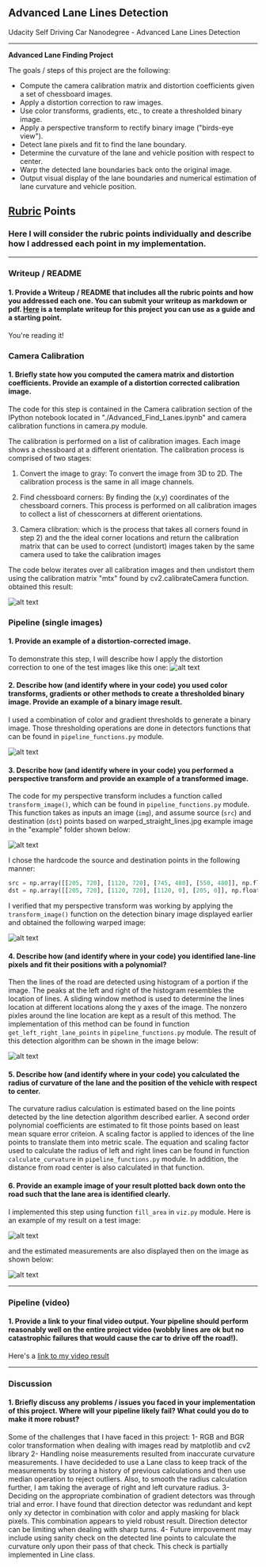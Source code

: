 ## Advanced Lane Lines Detection
Udacity Self Driving Car Nanodegree - Advanced Lane Lines Detection

---

**Advanced Lane Finding Project**

The goals / steps of this project are the following:

* Compute the camera calibration matrix and distortion coefficients given a set of chessboard images.
* Apply a distortion correction to raw images.
* Use color transforms, gradients, etc., to create a thresholded binary image.
* Apply a perspective transform to rectify binary image ("birds-eye view").
* Detect lane pixels and fit to find the lane boundary.
* Determine the curvature of the lane and vehicle position with respect to center.
* Warp the detected lane boundaries back onto the original image.
* Output visual display of the lane boundaries and numerical estimation of lane curvature and vehicle position.

[//]: # (Image References)
[image1]: ./output_images/calibration_image.jpg "Calibration"
[image2]: ./output_images/Undistorted_Image.jpg "Undistorted"
[image3]: ./output_images/Detected_Image.jpg "Road Transformed"
[image4]: ./output_images/Transformed_Image.jpg "Binary Example"
[image5]: ./output_images/Lane_Detection_Image.jpg "Warp Example"
[image6]: ./output_images/Filled_Image.jpg "Fit Visual"
[image7]: ./output_images/Edited_Image.jpg "Output"
[image8]: ./examples/warped_straight_lines.jpg "Warped Reference"
[video1]: ./project_video_output.mp4 "Video"

## [Rubric](https://review.udacity.com/#!/rubrics/571/view) Points

### Here I will consider the rubric points individually and describe how I addressed each point in my implementation.  

---

### Writeup / README

#### 1. Provide a Writeup / README that includes all the rubric points and how you addressed each one.  You can submit your writeup as markdown or pdf.  [Here](https://github.com/udacity/CarND-Advanced-Lane-Lines/blob/master/writeup_template.md) is a template writeup for this project you can use as a guide and a starting point.  

You're reading it!

### Camera Calibration

#### 1. Briefly state how you computed the camera matrix and distortion coefficients. Provide an example of a distortion corrected calibration image.

The code for this step is contained in the Camera calibration section of the IPython notebook located in "./Advanced_Find_Lanes.ipynb" and camera calibration functions in camera.py module.  

The calibration is performed on a list of calibration images. Each image shows a chessboard at a different orientation. The calibration process is comprised of two stages:

1) Convert the image to gray: To convert the image from 3D to 2D. The calibration process is the same in all image channels.

2) Find chessboard corners: By finding the (x,y) coordinates of the chessboard corners. This process is performed on all calibration images to collect a list of chesscorners at different orientations.

3) Camera clibration: which is the process that takes all corners found in step 2) and the the ideal corner locations and return the calibration matrix that can be used to correct (undistort) images taken by the same camera used to take the calibration images

The code below iterates over all calibration images and then undistort them using the calibration matrix "mtx" found by cv2.calibrateCamera function.
obtained this result: 

![alt text][image1]

### Pipeline (single images)

#### 1. Provide an example of a distortion-corrected image.

To demonstrate this step, I will describe how I apply the distortion correction to one of the test images like this one:
![alt text][image2]

#### 2. Describe how (and identify where in your code) you used color transforms, gradients or other methods to create a thresholded binary image.  Provide an example of a binary image result.

I used a combination of color and gradient thresholds to generate a binary image. Those thresholding operations are done in detectors functions that can be found in `pipeline_functions.py` module. 

![alt text][image3]

#### 3. Describe how (and identify where in your code) you performed a perspective transform and provide an example of a transformed image.

The code for my perspective transform includes a function called `transform_image()`, which can be found in `pipeline_functions.py` module. This function takes as inputs an image (`img`), and assume source (`src`) and destination (`dst`) points based on warped_straight_lines.jpg example image in the "example" folder shown below:

![alt text][image8]

I chose the hardcode the source and destination points in the following manner:

```python
src = np.array([[205, 720], [1120, 720], [745, 480], [550, 480]], np.float32)
dst = np.array([[205, 720], [1120, 720], [1120, 0], [205, 0]], np.float32)
```

I verified that my perspective transform was working by applying the `transform_image()` function on the detection binary image displayed earlier and obtained the following warped image:

![alt text][image4]

#### 4. Describe how (and identify where in your code) you identified lane-line pixels and fit their positions with a polynomial?

Then the lines of the road are detected using histogram of a portion if the image. The peaks at the left and right of the histogram resembles the location of lines. A sliding window method is used to determine the lines location at different locations along the y axes of the image. The nonzero pixles around the line location are kept as a result of this method. The implementation of this method can be found in function `get_left_right_lane_points` in `pipeline_functions.py` module. The result of this detection algorithm can be shown in the image below:

![alt text][image5]

#### 5. Describe how (and identify where in your code) you calculated the radius of curvature of the lane and the position of the vehicle with respect to center.

The curvature radius calculation is estimated based on the line points detected by the line detection algorithm described earlier. A second order polynomial coefficients are estimated to fit those points based on least mean square error criteion. A scaling factor is applied to idences of the line points to translate them into metric scale. The equation and scaling factor used to calculate the radius of left and right lines can be found in function `calculate_curvature` in `pipeline_functions.py` module. In addition, the distance from road center is also calculated in that function. 

#### 6. Provide an example image of your result plotted back down onto the road such that the lane area is identified clearly.
I implemented this step using function `fill_area` in `viz.py` module. Here is an example of my result on a test image:

![alt text][image6]

and the estimated measurements are also displayed then on the image as shown below:

![alt text][image7]

---

### Pipeline (video)

#### 1. Provide a link to your final video output.  Your pipeline should perform reasonably well on the entire project video (wobbly lines are ok but no catastrophic failures that would cause the car to drive off the road!).

Here's a [link to my video result](./project_video_output.mp4)

---

### Discussion

#### 1. Briefly discuss any problems / issues you faced in your implementation of this project.  Where will your pipeline likely fail?  What could you do to make it more robust?

Some of the challenges that I have faced in this project:
1- RGB and BGR color transformation when dealing with images read by matplotlib and cv2 library
2- Handling noise measurements resulted from inaccurate curvature measurements. I have decideded to use a Lane class to keep track of the measurements by storing a history of previous calculations and then use median operation to reject outliers. Also, to smooth the radius calculation further, I am taking the average of right and left curvature radius.
3- Deciding on the appropriate combination of gradient detectors was through trial and error. I have found that direction detector was redundant and kept only xy detector in combination with color and apply masking for black pixels. This combination appears to yield robust result. Direction detector can be limiting when dealing with sharp turns.
4- Future imrpovement may include using sanity check on the detected line points to calculate the curvature only upon their pass of that check. This check is partially implemented in Line class.


